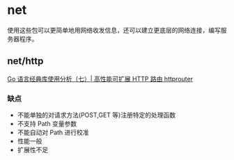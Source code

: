 # net

使用这些包可以更简单地用网络收发信息，还可以建立更底层的网络连接，编写服务器程序。

## net/http

[Go 语言经典库使用分析（七）| 高性能可扩展 HTTP 路由 httprouter](https://www.flysnow.org/2019/01/07/golang-classic-libs-httprouter.html)

### 缺点

- 不能单独的对请求方法(POST,GET 等)注册特定的处理函数
- 不支持 Path 变量参数
- 不能自动对 Path 进行校准
- 性能一般
- 扩展性不足
